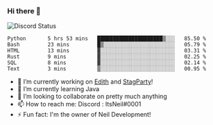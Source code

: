 ### Hi there 👋

![Discord Status](https://discord.c99.nl/widget/theme-1/702385226407608341.png)

<!--START_SECTION:waka-->

```text
Python       5 hrs 53 mins   █████████████████████▒░░░   85.50 %
Bash         23 mins         █▒░░░░░░░░░░░░░░░░░░░░░░░   05.79 %
HTML         13 mins         ▓░░░░░░░░░░░░░░░░░░░░░░░░   03.31 %
Rust         9 mins          ▓░░░░░░░░░░░░░░░░░░░░░░░░   02.25 %
SQL          8 mins          ▓░░░░░░░░░░░░░░░░░░░░░░░░   02.14 %
Text         3 mins          ▒░░░░░░░░░░░░░░░░░░░░░░░░   00.95 %
```

<!--END_SECTION:waka-->
- 🔭 I’m currently working on [Edith](https://github.com/NeilDevelopment/Edith) and [StagParty](https://github.com/StagParty)!
- 🌱 I’m currently learning Java
- 👯 I’m looking to collaborate on pretty much anything
- 📫 How to reach me: Discord : ItsNeil#0001
- ⚡ Fun fact: I'm the owner of Neil Development!
